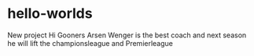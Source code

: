# hello-worlds 
New project
Hi Gooners
Arsen Wenger is the best coach and next season he will lift the championsleague and Premierleague

